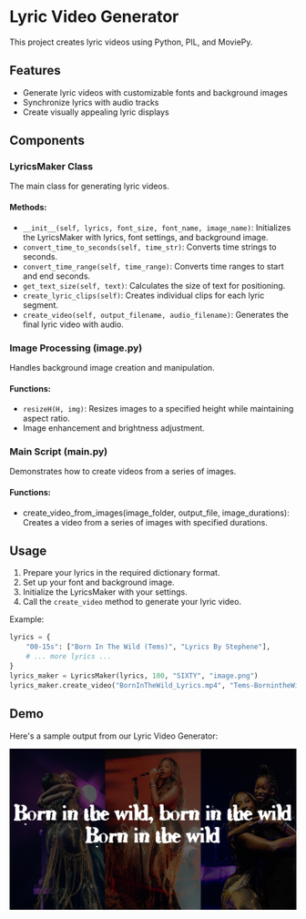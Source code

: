 # Lyric Video Generator

This project creates lyric videos using Python, PIL, and MoviePy.

## Features

- Generate lyric videos with customizable fonts and background images
- Synchronize lyrics with audio tracks
- Create visually appealing lyric displays

## Components

### LyricsMaker Class

The main class for generating lyric videos.

#### Methods:

- `__init__(self, lyrics, font_size, font_name, image_name)`: Initializes the LyricsMaker with lyrics, font settings, and background image.
- `convert_time_to_seconds(self, time_str)`: Converts time strings to seconds.
- `convert_time_range(self, time_range)`: Converts time ranges to start and end seconds.
- `get_text_size(self, text)`: Calculates the size of text for positioning.
- `create_lyric_clips(self)`: Creates individual clips for each lyric segment.
- `create_video(self, output_filename, audio_filename)`: Generates the final lyric video with audio.

### Image Processing (image.py)

Handles background image creation and manipulation.

#### Functions:

- `resizeH(H, img)`: Resizes images to a specified height while maintaining aspect ratio.
- Image enhancement and brightness adjustment.

### Main Script (main.py)

Demonstrates how to create videos from a series of images.

#### Functions:

- create_video_from_images(image_folder, output_file, image_durations): Creates a video from a series of images with specified durations.

## Usage

1. Prepare your lyrics in the required dictionary format.
2. Set up your font and background image.
3. Initialize the LyricsMaker with your settings.
4. Call the `create_video` method to generate your lyric video.

Example:

```python
lyrics = {
    "00-15s": ["Born In The Wild (Tems)", "Lyrics By Stephene"],
    # ... more lyrics ...
}
lyrics_maker = LyricsMaker(lyrics, 100, "SIXTY", "image.png")
lyrics_maker.create_video("BornInTheWild_Lyrics.mp4", "Tems-BornintheWild.mp3")
```


## Demo

Here's a sample output from our Lyric Video Generator:

![Lyric Video Demo](./image_temp.png)

